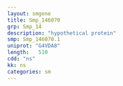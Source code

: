 ```yaml
---
layout: smgene
title: Smp_146070
grp: Smp_14
description: "hypothetical protein"
smp: Smp_146070.1
uniprot: "G4VDA8"
length:   510
cdd: "ns"
kk: ns
categories: sm
---
```

